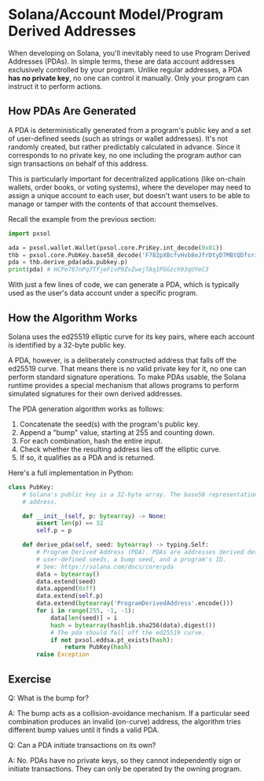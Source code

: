 # Solana/Account Model/Program Derived Addresses

When developing on Solana, you'll inevitably need to use Program Derived Addresses (PDAs). In simple terms, these are data account addresses exclusively controlled by your program. Unlike regular addresses, a PDA **has no private key**, no one can control it manually. Only your program can instruct it to perform actions.

## How PDAs Are Generated

A PDA is deterministically generated from a program's public key and a set of user-defined seeds (such as strings or wallet addresses). It's not randomly created, but rather predictably calculated in advance. Since it corresponds to no private key, no one including the program author can sign transactions on behalf of this address.

This is particularly important for decentralized applications (like on-chain wallets, order books, or voting systems), where the developer may need to assign a unique account to each user, but doesn't want users to be able to manage or tamper with the contents of that account themselves.

Recall the example from the previous section:

```py
import pxsol

ada = pxsol.wallet.Wallet(pxsol.core.PriKey.int_decode(0x01))
thb = pxsol.core.PubKey.base58_decode('F782pXBcfvHvb8eJfrDtyD7MBtQDfsrihSRjvzwuVoJU')
pda = thb.derive_pda(ada.pubkey.p)
print(pda) # HCPe787nPq7TfjeFivP9ZvZwejTAq1PGGzch93qUYeC3
```

With just a few lines of code, we can generate a PDA, which is typically used as the user's data account under a specific program.

## How the Algorithm Works

Solana uses the ed25519 elliptic curve for its key pairs, where each account is identified by a 32-byte public key.

A PDA, however, is a deliberately constructed address that falls off the ed25519 curve. That means there is no valid private key for it, no one can perform standard signature operations. To make PDAs usable, the Solana runtime provides a special mechanism that allows programs to perform simulated signatures for their own derived addresses.

The PDA generation algorithm works as follows:

1. Concatenate the seed(s) with the program's public key.
2. Append a "bump" value, starting at 255 and counting down.
3. For each combination, hash the entire input.
4. Check whether the resulting address lies off the elliptic curve.
5. If so, it qualifies as a PDA and is returned.

Here's a full implementation in Python:

```py
class PubKey:
    # Solana's public key is a 32-byte array. The base58 representation of the public key is also referred to as the
    # address.

    def __init__(self, p: bytearray) -> None:
        assert len(p) == 32
        self.p = p

    def derive_pda(self, seed: bytearray) -> typing.Self:
        # Program Derived Address (PDA). PDAs are addresses derived deterministically using a combination of
        # user-defined seeds, a bump seed, and a program's ID.
        # See: https://solana.com/docs/core/pda
        data = bytearray()
        data.extend(seed)
        data.append(0xff)
        data.extend(self.p)
        data.extend(bytearray('ProgramDerivedAddress'.encode()))
        for i in range(255, -1, -1):
            data[len(seed)] = i
            hash = bytearray(hashlib.sha256(data).digest())
            # The pda should fall off the ed25519 curve.
            if not pxsol.eddsa.pt_exists(hash):
                return PubKey(hash)
        raise Exception
```

## Exercise

Q: What is the bump for?

A: The bump acts as a collision-avoidance mechanism. If a particular seed combination produces an invalid (on-curve) address, the algorithm tries different bump values until it finds a valid PDA.

Q: Can a PDA initiate transactions on its own?

A: No. PDAs have no private keys, so they cannot independently sign or initiate transactions. They can only be operated by the owning program.
